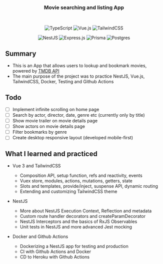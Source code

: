 <div align="center">


  <h3 align="center">
     Movie searching and listing App
  </h3>

  

<br />

<div align="center">

![TypeScript](https://img.shields.io/badge/typescript-%23007ACC.svg?logo=typescript&logoColor=white&style=for-the-badge)
![Vue.js](https://img.shields.io/badge/vuejs-%2335495e.svg?logo=vuedotjs&logoColor=%234FC08D&style=for-the-badge)
![TailwindCSS](https://img.shields.io/badge/tailwindcss-%2338B2AC.svg?logo=tailwind-css&logoColor=white&style=for-the-badge)

![NestJS](https://img.shields.io/badge/nestjs-%23E0234E.svg?logo=nestjs&logoColor=white&style=for-the-badge)
![Express.js](https://img.shields.io/badge/express.js-%23404d59.svg?logo=express&logoColor=%2361DAFB&style=for-the-badge)
![Prisma](https://img.shields.io/badge/Prisma-3982CE?style=for-the-badge&logo=Prisma&logoColor=white)
![Postgres](https://img.shields.io/badge/PostgreSQL-316192?style=for-the-badge&logo=postgresql&logoColor=white)

</div>
  
</div>

## Summary

- This is an App that allows users to lookup and bookmark movies, powered by [TMDB API](https://www.themoviedb.org/documentation/api)
- The main purpose of the project was to practice NestJS, Vue.js, TailwindCSS, Docker, Testing and Github Actions

## Todo

- [ ] Implement infinite scrolling on home page
- [ ] Search by actor, director, date, genre etc (currently only by title)
- [ ] Show movie trailer on movie details page
- [ ] Show actors on movie details page
- [ ] Filter bookmarks by genre
- [ ] Create desktop responsive layout (developed mobile-first)

## What I learned and practiced

- Vue 3 and TailwindCSS

  - Composition API, setup function, refs and reactivity, events
  - Vuex store, modules, actions, mutations, getters, state
  - Slots and templates, provide/inject, suspense API, dynamic routing
  - Extending and customizing TailwindCSS theme

- NestJS

  - More about NestJS Execution Context, Reflection and metadata
  - Custom route handler decorators and createParamDecorator
  - NestJS Interceptors and the basics of RxJS Observables
  - Unit tests in NestJS and more advanced Jest mocking

- Docker and Github Actions

  - Dockerizing a NestJS app for testing and production
  - CI with Github Actions and Docker
  - CD to Heroku with Github Actions
